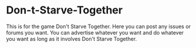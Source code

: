 # Don-t-Starve-Together
This is for the game Don't Starve Together. Here you can post any issues or forums you want. You can advertise whatever you want and do 
whatever you want as long as it involves Don't Starve Together.

